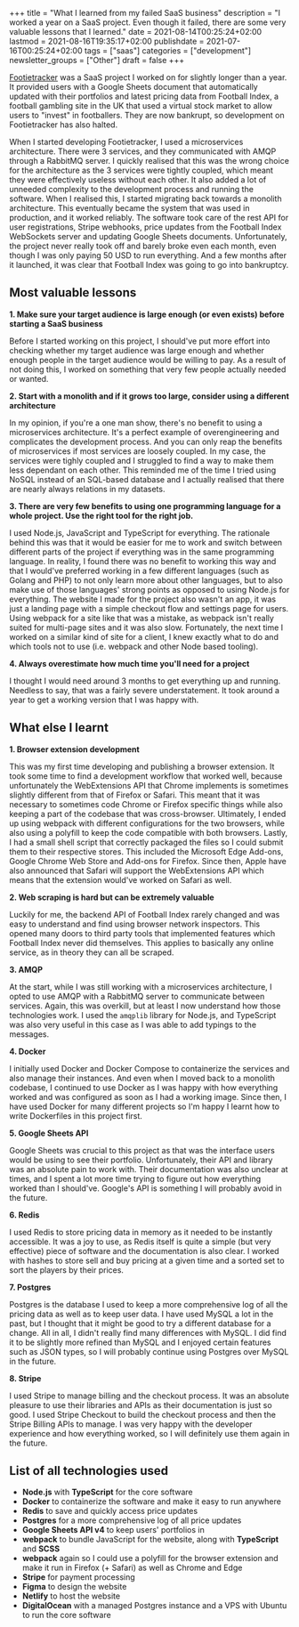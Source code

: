 +++
title = "What I learned from my failed SaaS business"
description = "I worked a year on a SaaS project. Even though it failed, there are some very valuable lessons that I learned."
date = 2021-08-14T00:25:24+02:00
lastmod = 2021-08-16T19:35:17+02:00
publishdate = 2021-07-16T00:25:24+02:00
tags = ["saas"]
categories = ["development"]
newsletter_groups = ["Other"]
draft = false
+++

[Footietracker](https://footietracker.com) was a SaaS project I worked on for slightly longer than a year. It provided users with a Google Sheets document that automatically updated with their portfolios and latest pricing data from Football Index, a football gambling site in the UK that used a virtual stock market to allow users to "invest" in footballers. They are now bankrupt, so development on Footietracker has also halted.

When I started developing Footietracker, I used a microservices architecture. There were 3 services, and they communicated with AMQP through a RabbitMQ server. I quickly realised that this was the wrong choice for the architecture as the 3 services were tightly coupled, which meant they were effectively useless without each other. It also added a lot of unneeded complexity to the development process and running the software. When I realised this, I started migrating back towards a monolith architecture. This eventually became the system that was used in production, and it worked reliably. The software took care of the rest API for user registrations, Stripe webhooks, price updates from the Football Index WebSockets server and updating Google Sheets documents. Unfortunately, the project never really took off and barely broke even each month, even though I was only paying 50 USD to run everything. And a few months after it launched, it was clear that Football Index was going to go into bankruptcy. 

## Most valuable lessons

**1. Make sure your target audience is large enough (or even exists) before starting a SaaS business**

Before I started working on this project, I should've put more effort into checking whether my target audience was large enough and whether enough people in the target audience would be willing to pay. As a result of not doing this, I worked on something that very few people actually needed or wanted.

**2. Start with a monolith and if it grows too large, consider using a different architecture**

In my opinion, if you're a one man show, there's no benefit to using a microservices architecture. It's a perfect example of overengineering and complicates the development process. And you can only reap the benefits of microservices if most services are loosely coupled. In my case, the services were tighly coupled and I struggled to find a way to make them less dependant on each other. This reminded me of the time I tried using NoSQL instead of an SQL-based database and I actually realised that there are nearly always relations in my datasets.

**3. There are very few benefits to using one programming language for a whole project. Use the right tool for the right job.**

I used Node.js, JavaScript and TypeScript for everything. The rationale behind this was that it would be easier for me to work and switch between different parts of the project if everything was in the same programming language. In reality, I found there was no benefit to working this way and that I would've preferred working in a few different languages (such as Golang and PHP) to not only learn more about other languages, but to also make use of those languages' strong points as opposed to using Node.js for everything. The website I made for the project also wasn't an app, it was just a landing page with a simple checkout flow and settings page for users. Using webpack for a site like that was a mistake, as webpack isn't really suited for multi-page sites and it was also slow. Fortunately, the next time I worked on a similar kind of site for a client, I knew exactly what to do and which tools not to use (i.e. webpack and other Node based tooling). 

**4. Always overestimate how much time you'll need for a project**

I thought I would need around 3 months to get everything up and running. Needless to say, that was a fairly severe understatement. It took around a year to get a working version that I was happy with.

## What else I learnt

**1. Browser extension development**

This was my first time developing and publishing a browser extension. It took some time to find a development workflow that worked well, because unfortunately the WebExtensions API that Chrome implements is sometimes slightly different from that of Firefox or Safari. This meant that it was necessary to sometimes code Chrome or Firefox specific things while also keeping a part of the codebase that was cross-browser. Ultimately, I ended up using webpack with different configurations for the two browsers, while also using a polyfill to keep the code compatible with both browsers. Lastly, I had a small shell script that correctly packaged the files so I could submit them to their respective stores. This included the Microsoft Edge Add-ons, Google Chrome Web Store and Add-ons for Firefox. Since then, Apple have also announced that Safari will support the WebExtensions API which means that the extension would've worked on Safari as well.

**2. Web scraping is hard but can be extremely valuable**

Luckily for me, the backend API of Football Index rarely changed and was easy to understand and find using browser network inspectors. This opened many doors to third party tools that implemented features which Football Index never did themselves. This applies to basically any online service, as in theory they can all be scraped.

**3. AMQP**

At the start, while I was still working with a microservices architecture, I opted to use AMQP with a RabbitMQ server to communicate between services. Again, this was overkill, but at least I now understand how those technologies work. I used the `amqplib` library for Node.js, and TypeScript was also very useful in this case as I was able to add typings to the messages.

**4. Docker**

I initially used Docker and Docker Compose to containerize the services and also manage their instances. And even when I moved back to a monolith codebase, I continued to use Docker as I was happy with how everything worked and was configured as soon as I had a working image. Since then, I have used Docker for many different projects so I'm happy I learnt how to write Dockerfiles in this project first.

**5. Google Sheets API**

Google Sheets was crucial to this project as that was the interface users would be using to see their portfolio. Unfortunately, their API and library was an absolute pain to work with. Their documentation was also unclear at times, and I spent a lot more time trying to figure out how everything worked than I should've. Google's API is something I will probably avoid in the future.

**6. Redis**

I used Redis to store pricing data in memory as it needed to be instantly accessible. It was a joy to use, as Redis itself is quite a simple (but very effective) piece of software and the documentation is also clear. I worked with hashes to store sell and buy pricing at a given time and a sorted set to sort the players by their prices. 

**7. Postgres**

Postgres is the database I used to keep a more comprehensive log of all the pricing data as well as to keep user data. I have used MySQL a lot in the past, but I thought that it might be good to try a different database for a change. All in all, I didn't really find many differences with MySQL. I did find it to be slightly more refined than MySQL and I enjoyed certain features such as JSON types, so I will probably continue using Postgres over MySQL in the future.

**8. Stripe**

I used Stripe to manage billing and the checkout process. It was an absolute pleasure to use their libraries and APIs as their documentation is just so good. I used Stripe Checkout to build the checkout process and then the Stripe Billing APIs to manage. I was very happy with the developer experience and how everything worked, so I will definitely use them again in the future.

## List of all technologies used

- **Node.js** with **TypeScript** for the core software
- **Docker** to containerize the software and make it easy to run anywhere
- **Redis** to save and quickly access price updates
- **Postgres** for a more comprehensive log of all price updates
- **Google Sheets API v4** to keep users' portfolios in
- **webpack** to bundle JavaScript for the website, along with **TypeScript** and **SCSS**
- **webpack** again so I could use a polyfill for the browser extension and make it run in Firefox (+ Safari) as well as Chrome and Edge
- **Stripe** for payment processing
- **Figma** to design the website
- **Netlify** to host the website
- **DigitalOcean** with a managed Postgres instance and a VPS with Ubuntu to run the core software

